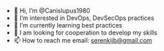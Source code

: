 - 👋 Hi, I’m @Canislupus1980
- 👀 I’m interested in DevOps, DevSecOps practices
- 🌱 I’m currently learning best practices
- 💞️ I am looking for cooperation to develop my skills
- 📫 How to reach me email: serenkijb@gmail.com

<!---
Canislupus1980/Canislupus1980 is a ✨ special ✨ repository because its `README.md` (this file) appears on your GitHub profile.
You can click the Preview link to take a look at your changes.
--->
